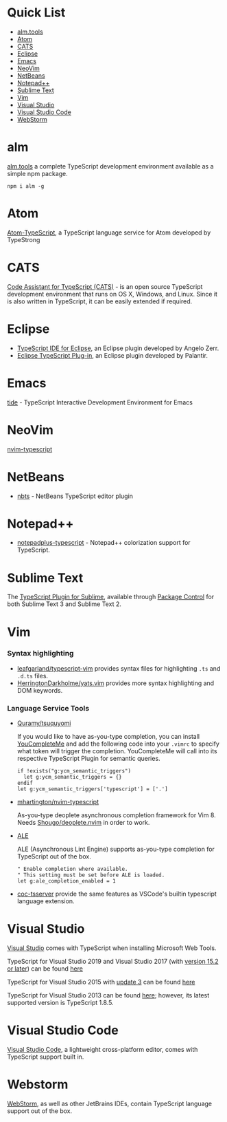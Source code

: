 # Quick List

* [alm.tools](#alm)
* [Atom](#atom)
* [CATS](#cats) 
* [Eclipse](#eclipse)
* [Emacs](#emacs)
* [NeoVim](#neovim)
* [NetBeans](#netbeans)
* [Notepad++](#notepad)
* [Sublime Text](#sublime-text)
* [Vim](#vim)
* [Visual Studio](#visual-studio-20132015)
* [Visual Studio Code](#visual-studio-code)
* [WebStorm](#webstorm)

# alm

[alm.tools](http://alm.tools/) a complete TypeScript development environment available as a simple npm package.

```shell
npm i alm -g
```

# Atom

[Atom-TypeScript](https://atom.io/packages/atom-typescript), a TypeScript language service for Atom developed by TypeStrong

# CATS

[Code Assistant for TypeScript (CATS)](https://github.com/jbaron/cats) -  is an open source TypeScript development environment that runs on OS X, Windows, and Linux.
Since it is also written in TypeScript, it can be easily extended if required.

# Eclipse

* [TypeScript IDE for Eclipse](https://github.com/angelozerr/typescript.java/wiki/Getting-Started), an Eclipse plugin developed by Angelo Zerr.
* [Eclipse TypeScript Plug-in](https://github.com/palantir/eclipse-typescript), an Eclipse plugin developed by Palantir.

# Emacs

[tide](https://github.com/ananthakumaran/tide) - TypeScript Interactive Development Environment for Emacs

# NeoVim

[nvim-typescript](https://github.com/mhartington/nvim-typescript)

# NetBeans

* [nbts](https://github.com/Everlaw/nbts) - NetBeans TypeScript editor plugin

# Notepad++

* [notepadplus-typescript](https://github.com/chai2010/notepadplus-typescript) - Notepad++ colorization support for TypeScript.

# Sublime Text

The [TypeScript Plugin for Sublime](https://github.com/Microsoft/TypeScript-Sublime-Plugin), available through [Package Control](https://packagecontrol.io/) for both Sublime Text 3 and Sublime Text 2.

# Vim

### Syntax highlighting

* [leafgarland/typescript-vim](https://github.com/leafgarland/typescript-vim) provides syntax files for highlighting `.ts` and `.d.ts` files.
* [HerringtonDarkholme/yats.vim](https://github.com/HerringtonDarkholme/yats.vim) provides more syntax highlighting and DOM keywords.

### Language Service Tools

* [Quramy/tsuquyomi](https://github.com/Quramy/tsuquyomi)

  If you would like to have as-you-type completion, you can install [YouCompleteMe](https://github.com/Valloric/YouCompleteMe) and add the following code into your `.vimrc` to specify what token will trigger the completion. YouCompleteMe will call into its respective TypeScript Plugin for semantic queries.

  ```vimscript
  if !exists("g:ycm_semantic_triggers")
    let g:ycm_semantic_triggers = {}
  endif
  let g:ycm_semantic_triggers['typescript'] = ['.']
  ```

* [mhartington/nvim-typescript](https://github.com/mhartington/nvim-typescript)

  As-you-type deoplete asynchronous completion framework for Vim 8. Needs [Shougo/deoplete.nvim](https://github.com/Shougo/deoplete.nvim) in order to work.

* [ALE](https://github.com/w0rp/ale)

  ALE (Asynchronous Lint Engine) supports as-you-type completion for TypeScript out of the box.

  ```vimscript
  " Enable completion where available.
  " This setting must be set before ALE is loaded.
  let g:ale_completion_enabled = 1
  ```
* [coc-tsserver](https://github.com/neoclide/coc-tsserver) provide the same features as VSCode's builtin typescript language extension. 

# Visual Studio

[Visual Studio](https://www.visualstudio.com/) comes with TypeScript when installing Microsoft Web Tools.

TypeScript for Visual Studio 2019 and Visual Studio 2017 (with [version 15.2 or later](https://www.visualstudio.com/en-us/news/releasenotes/vs2017-relnotes-v15.2)) can be found [here](https://marketplace.visualstudio.com/publishers/TypeScriptTeam)

TypeScript for Visual Studio 2015 with [update 3](https://www.visualstudio.com/en-us/news/releasenotes/vs2015-update3-vs) can be found [here](http://www.microsoft.com/en-us/download/details.aspx?id=48593)

TypeScript for Visual Studio 2013 can be found [here](https://www.microsoft.com/en-us/download/details.aspx?id=48739); however, its latest supported version is TypeScript 1.8.5.

# Visual Studio Code

[Visual Studio Code](https://code.visualstudio.com/), a lightweight cross-platform editor, comes with TypeScript support built in.

# Webstorm

[WebStorm](https://www.jetbrains.com/webstorm/), as well as other JetBrains IDEs, contain TypeScript language support out of the box.
